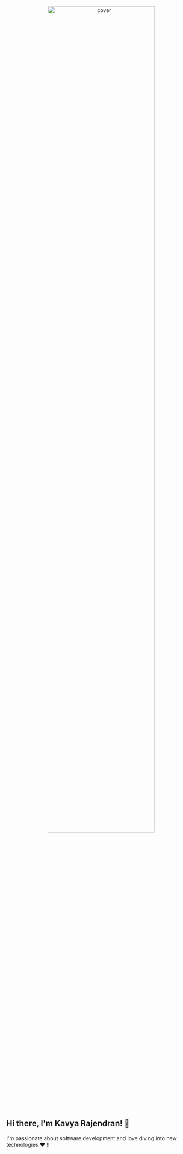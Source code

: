 <div align="center">
<img align="center" width="75%" height = "75%" src="https://github.com/kavyarajen/kavyarajen/assets/126363253/518aa310-f91f-4b0f-8491-2ad76b48323f).gif?raw=true" alt="cover" />
</div>

## Hi there, I'm Kavya Rajendran! 👋

I'm passionate about software development and love diving into new technologies :heart: !!
